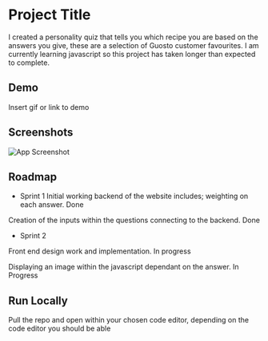 
# Project Title

I created a personality quiz that tells you which recipe you are based on the answers you give, these are a selection of Guosto customer favourites. I am currently learning javascript so this project has taken longer than expected to complete.


## Demo

Insert gif or link to demo


## Screenshots

![App Screenshot](https://via.placeholder.com/468x300?text=App+Screenshot+Here)


## Roadmap

- Sprint 1
Initial working backend of the website includes; weighting on each answer. Done

Creation of the inputs within the questions connecting to the backend. Done

- Sprint 2

Front end design work and implementation. In progress

Displaying an image within the javascript dependant on the answer. In Progress











## Run Locally
Pull the repo and open within your chosen code editor, depending on the code editor you should be able 




